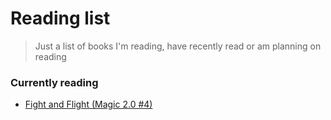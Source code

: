 # Reading list

> Just a list of books I'm reading, have recently read or am planning on reading

### Currently reading

- [Fight and Flight (Magic 2.0 #4)](https://www.goodreads.com/book/show/33395946-fight-and-flight)
